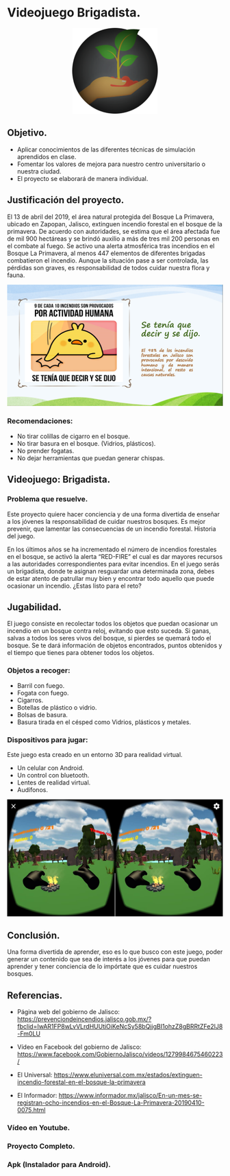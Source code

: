 # Videojuego Brigadista.

<p align="center">
     <img src="https://github.com/AlfredoCU/Videojuego-Brigadista/blob/master/Img/1.png" alt="Logo de la app" width="200">
</p>

## Objetivo.

- Aplicar conocimientos de las diferentes técnicas de simulación aprendidos en clase.
- Fomentar los valores de mejora para nuestro centro universitario o nuestra ciudad.
- El proyecto se elaborará de manera individual.

## Justificación del proyecto.

El 13 de abril del 2019, el área natural protegida del Bosque La Primavera, ubicado en Zapopan, Jalisco, extinguen incendio forestal en el bosque de la primavera.
De acuerdo con autoridades, se estima que el área afectada fue de mil 900 hectáreas y se brindó auxilio a más de tres mil 200 personas en el combate al fuego.
Se activo una alerta atmosférica tras incendios en el Bosque La Primavera, al menos 447 elementos de diferentes brigadas combatieron el incendio.
Aunque la situación pase a ser controlada, las pérdidas son graves, es responsabilidad de todos cuidar nuestra flora y fauna.

![Logo de la app](https://github.com/AlfredoCU/Videojuego-Brigadista/blob/master/Img/2.png)

### Recomendaciones:

- No tirar colillas de cigarro en el bosque.
- No tirar basura en el bosque. (Vidrios, plásticos).
- No prender fogatas.
- No dejar herramientas que puedan generar chispas.

## Videojuego: Brigadista.

### Problema que resuelve.

Este proyecto quiere hacer conciencia y de una forma divertida de enseñar a los jóvenes la responsabilidad de cuidar nuestros bosques.
Es mejor prevenir, que lamentar las consecuencias de un incendio forestal.
Historia del juego.

En los últimos años se ha incrementado el número de incendios forestales en el bosque, se activó la alerta “RED-FIRE” el cual es dar mayores recursos a las autoridades correspondientes para evitar incendios.
En el juego serás un brigadista, donde te asignan resguardar una determinada zona, debes de estar atento de patrullar muy bien y encontrar todo aquello que puede ocasionar un incendio. ¿Estas listo para el reto?

## Jugabilidad.

El juego consiste en recolectar todos los objetos que puedan ocasionar un incendio en un bosque contra reloj, evitando que esto suceda.
Si ganas, salvas a todos los seres vivos del bosque, si pierdes se quemará todo el bosque.
Se te dará información de objetos encontrados, puntos obtenidos y el tiempo que tienes para obtener todos los objetos.

### Objetos a recoger:

- Barril con fuego.
- Fogata con fuego.
- Cigarros.
- Botellas de plástico o vidrio.
- Bolsas de basura.
- Basura tirada en el césped como Vidrios, plásticos y metales.

### Dispositivos para jugar:

Este juego esta creado en un entorno 3D para realidad virtual.
- Un celular con Android.
- Un control con bluetooth.
- Lentes de realidad virtual.
- Audífonos.

<p align="center">
     <img src="https://github.com/AlfredoCU/Videojuego-Brigadista/blob/master/Img/3.png" alt="Logo de la app">
</p>

## Conclusión.

Una forma divertida de aprender, eso es lo que busco con este juego, poder generar un contenido que sea de interés a los jóvenes para que puedan aprender y tener conciencia de lo impórtate que es cuidar nuestros bosques.

## Referencias.

-	Página web del gobierno de Jalisco: https://prevenciondeincendios.jalisco.gob.mx/?fbclid=IwAR1FP8wLvVLrdHUUtiOiKeNcSy58bQjjgBI1ohzZ8gBRRtZFe2lJ8-Fm0LU

-	Vídeo en Facebook del gobierno de Jalisco: https://www.facebook.com/GobiernoJalisco/videos/1279984675460223/

-	El Universal: 
https://www.eluniversal.com.mx/estados/extinguen-incendio-forestal-en-el-bosque-la-primavera

-	El Informador:
https://www.informador.mx/jalisco/En-un-mes-se-registran-ocho-incendios-en-el-Bosque-La-Primavera-20190410-0075.html

### Vídeo en Youtube.

### Proyecto Completo.

### Apk (Instalador para Android).
